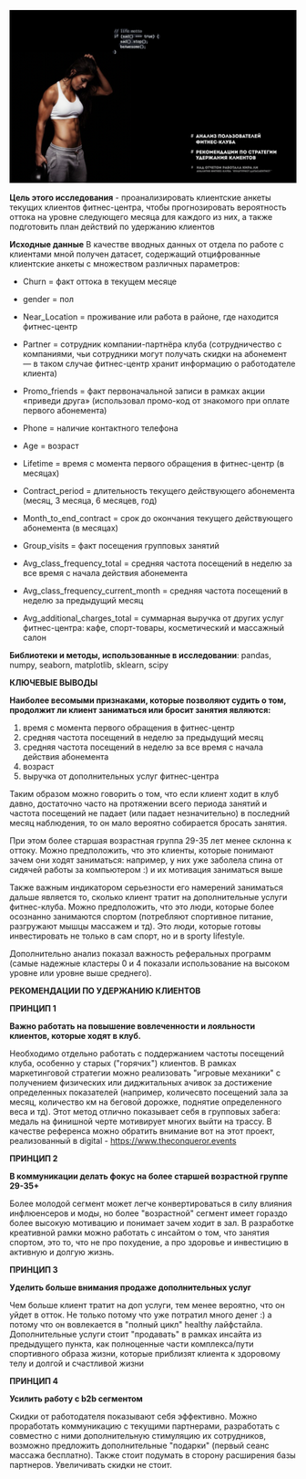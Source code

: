 
![fitness center customer churn](./misc/gym-churn.png)


**Цель этого исследования** - проанализировать клиентские анкеты текущих клиентов фитнес-центра, чтобы прогнозировать вероятность оттока на уровне следующего месяца для каждого из них, а также подготовить план действий по удержанию клиентов

**Исходные данные** В качестве вводных данных от отдела по работе с клиентами мной получен датасет, содержащий отцифрованные клиентские анкеты с множеством различных параметров:  

- Churn = факт оттока в текущем месяце
- gender = пол
- Near_Location = проживание или работа в районе, где находится фитнес-центр
- Partner = сотрудник компании-партнёра клуба (сотрудничество с компаниями, чьи сотрудники могут получать скидки на абонемент — в таком случае фитнес-центр хранит информацию о работодателе клиента)
- Promo_friends = факт первоначальной записи в рамках акции «приведи друга» (использовал промо-код от знакомого при оплате первого абонемента)
- Phone = наличие контактного телефона
- Age = возраст
- Lifetime = время с момента первого обращения в фитнес-центр (в месяцах)

- Contract_period = длительность текущего действующего абонемента (месяц, 3 месяца, 6 месяцев, год)
- Month_to_end_contract = срок до окончания текущего действующего абонемента (в месяцах)
- Group_visits = факт посещения групповых занятий
- Avg_class_frequency_total = средняя частота посещений в неделю за все время с начала действия абонемента
- Avg_class_frequency_current_month = средняя частота посещений в неделю за предыдущий месяц
- Avg_additional_charges_total = суммарная выручка от других услуг фитнес-центра: кафе, спорт-товары, косметический и массажный салон



**Библиотеки и методы, использованные в исследовании**:
pandas, numpy, seaborn, matplotlib, sklearn, scipy

**КЛЮЧЕВЫЕ ВЫВОДЫ**

**Наиболее весомыми признаками, которые позволяют судить о том, продолжит ли клиент заниматься или бросит занятия являются:**
1. время с момента первого обращения в фитнес-центр
2. средняя частота посещений в неделю за предыдущий месяц
3. средняя частота посещений в неделю за все время с начала действия абонемента
4. возраст
5. выручка от дополнительных услуг фитнес-центра

Таким образом можно говорить о том, что если клиент ходит в клуб давно, достаточно часто на протяжении всего периода занятий и частота посещений не падает (или падает незначительно) в последний месяц наблюдения, то он мало вероятно собирается бросать занятия. 

При этом более старшая возрастная группа 29-35 лет менее склонна к оттоку. Можно предположить, что это клиенты, которые понимают зачем они ходят заниматься: например, у них уже заболела спина от сидячей работы за компьютером :) и их мотивация заниматься выше

Также важным индикатором серьезности его намерений заниматься дальше является то, сколько клиент тратит на дополнительные услуги фитнес-клуба. Можно предположить, что это люди, которые более осознанно занимаются спортом (потребляют спортивное питание, разгружают мышцы массажем и тд). Это люди, которые готовы инвестировать не только в сам спорт, но и в sporty lifestyle. 

Дополнительно анализ показал важность реферальных программ (самые надежные кластеры 0 и 4 показали использование на высоком уровне или уровне выше среднего).  

**РЕКОМЕНДАЦИИ ПО УДЕРЖАНИЮ КЛИЕНТОВ**

**ПРИНЦИП 1**

**Важно работать на повышение вовлеченности и лояльности клиентов, которые ходят в клуб.** 

Необходимо отдельно работать с поддержанием частоты посещений клуба, особенно у старых ("горячих") клиентов. В рамках маркетинговой стратегии можно реализовать "игровые механики" с получением физических или диджитальных ачивок за достижение определенных показателей (например, количесвто посещений зала за месяц, количество км на беговой дорожке, поднятие определенного веса и тд). Этот метод отлично показывает себя в групповых забега: медаль на финишной черте мотивирует многих выйти на трассу. В качестве референса можно обратить внимание вот на этот проект, реализованный в digital - https://www.theconqueror.events  

**ПРИНЦИП 2**

**В коммуникации делать фокус на более старшей возрастной группе 29-35+**

Более молодой сегмент может легче конвертироваться в силу влияния инфлюенсеров и моды, но более "возрастной" сегмент имеет гораздо более высокую мотивацию и понимает зачем ходит в зал. В разработке креативной рамки можно работать с инсайтом о том, что занятия спортом, это то, что не про похудение, а про здоровье и инвестицию в активную и долгую жизнь.

**ПРИНЦИП 3**

**Уделить больше внимания продаже дополнительных услуг**

Чем больше клиент тратит на доп услуги, тем менее вероятно, что он уйдет в отток. Не только потому что уже потратил много денег :) а потому что он вовлекается в "полный цикл" healthy лайфстайла. Дополнительные услуги стоит "продавать" в рамках инсайта из предыдущего пункта, как полноценные части комплекса/пути спортивного образа жизни, которые приблизят клиента к здоровому телу и долгой и счастливой жизни

**ПРИНЦИП 4**

**Усилить работу с b2b сегментом**

Скидки от работодателя показывают себя эффективно. Можно проработать коммуникацию с текущими партнерами, разработать с совместно с ними дополнительную стимуляцию их сотрудников, возможно предложить дополнительные "подарки" (первый сеанс массажа бесплатно). Также стоит подумать в сторону расширения базы партнеров. Увеличивать скидки не стоит. 